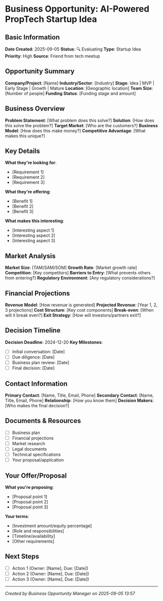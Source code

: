 # Business Opportunity: AI-Powered PropTech Startup Idea

## Basic Information
**Date Created**: 2025-09-05
**Status**: 🔍 Evaluating
**Type**: Startup Idea
**Priority**: High
**Source**: Friend from tech meetup

## Opportunity Summary
**Company/Project**: [Name]
**Industry/Sector**: [Industry]
**Stage**: Idea | MVP | Early Stage | Growth | Mature
**Location**: [Geographic location]
**Team Size**: [Number of people]
**Funding Status**: [Funding stage and amount]

## Business Overview
**Problem Statement**: [What problem does this solve?]
**Solution**: [How does this solve the problem?]
**Target Market**: [Who are the customers?]
**Business Model**: [How does this make money?]
**Competitive Advantage**: [What makes this unique?]

## Key Details
**What they're looking for**:
- [Requirement 1]
- [Requirement 2]
- [Requirement 3]

**What they're offering**:
- [Benefit 1]
- [Benefit 2]
- [Benefit 3]

**What makes this interesting**:
- [Interesting aspect 1]
- [Interesting aspect 2]
- [Interesting aspect 3]

## Market Analysis
**Market Size**: [TAM/SAM/SOM]
**Growth Rate**: [Market growth rate]
**Competition**: [Key competitors]
**Barriers to Entry**: [What prevents others from entering?]
**Regulatory Environment**: [Any regulatory considerations?]

## Financial Projections
**Revenue Model**: [How revenue is generated]
**Projected Revenue**: [Year 1, 2, 3 projections]
**Cost Structure**: [Key cost components]
**Break-even**: [When will it break even?]
**Exit Strategy**: [How will investors/partners exit?]

## Decision Timeline
**Decision Deadline**: 2024-12-20
**Key Milestones**:
- [ ] Initial conversation: [Date]
- [ ] Due diligence: [Date]
- [ ] Business plan review: [Date]
- [ ] Final decision: [Date]

## Contact Information
**Primary Contact**: [Name, Title, Email, Phone]
**Secondary Contact**: [Name, Title, Email, Phone]
**Relationship**: [How you know them]
**Decision Makers**: [Who makes the final decision?]

## Documents & Resources
- [ ] Business plan
- [ ] Financial projections
- [ ] Market research
- [ ] Legal documents
- [ ] Technical specifications
- [ ] Your proposal/application

## Your Offer/Proposal
**What you're proposing**:
- [Proposal point 1]
- [Proposal point 2]
- [Proposal point 3]

**Your terms**:
- [Investment amount/equity percentage]
- [Role and responsibilities]
- [Timeline/availability]
- [Other requirements]

## Next Steps
- [ ] Action 1 (Owner: [Name], Due: [Date])
- [ ] Action 2 (Owner: [Name], Due: [Date])
- [ ] Action 3 (Owner: [Name], Due: [Date])

---
*Created by Business Opportunity Manager on 2025-09-05 13:57*
